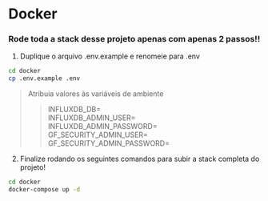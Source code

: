 # Docker
### Rode toda a stack desse projeto apenas com apenas 2 passos!!
1. Duplique o arquivo .env.example e renomeie para .env
```bash
cd docker
cp .env.example .env
```
> Atribuia valores às variáveis de ambiente
>> INFLUXDB_DB= <br>
INFLUXDB_ADMIN_USER= <br>
INFLUXDB_ADMIN_PASSWORD= <br>
GF_SECURITY_ADMIN_USER= <br>
GF_SECURITY_ADMIN_PASSWORD= <br>

2. Finalize rodando os seguintes comandos para subir a stack completa do projeto!
```bash
cd docker
docker-compose up -d
```